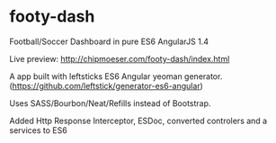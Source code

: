 # footy-dash
Football/Soccer Dashboard in pure ES6 AngularJS 1.4 

Live preview:
http://chipmoeser.com/footy-dash/index.html

A app built with leftsticks ES6 Angular yeoman generator.  (https://github.com/leftstick/generator-es6-angular)

Uses SASS/Bourbon/Neat/Refills instead of Bootstrap.

Added Http Response Interceptor, ESDoc, converted controlers and a services to ES6
